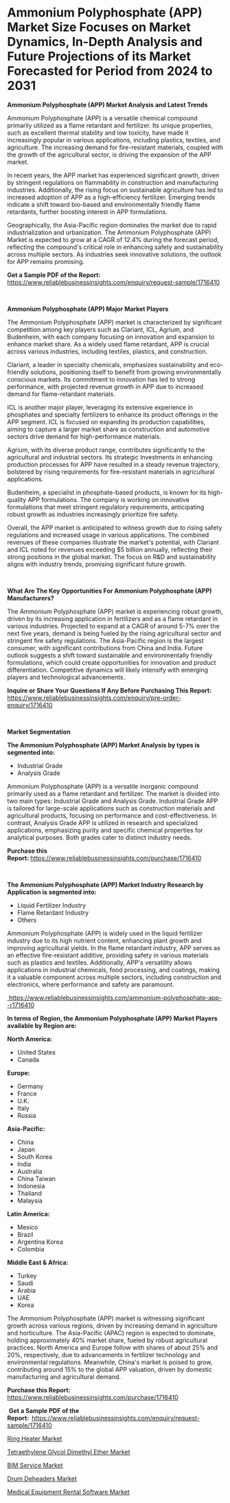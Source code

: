 <p><h1>Ammonium Polyphosphate (APP) Market Size Focuses on Market Dynamics, In-Depth Analysis and Future Projections of its Market Forecasted for Period from 2024 to 2031</h1></p><p><strong>Ammonium Polyphosphate (APP) Market Analysis and Latest Trends</strong></p>
<p><p>Ammonium Polyphosphate (APP) is a versatile chemical compound primarily utilized as a flame retardant and fertilizer. Its unique properties, such as excellent thermal stability and low toxicity, have made it increasingly popular in various applications, including plastics, textiles, and agriculture. The increasing demand for fire-resistant materials, coupled with the growth of the agricultural sector, is driving the expansion of the APP market.</p><p>In recent years, the APP market has experienced significant growth, driven by stringent regulations on flammability in construction and manufacturing industries. Additionally, the rising focus on sustainable agriculture has led to increased adoption of APP as a high-efficiency fertilizer. Emerging trends indicate a shift toward bio-based and environmentally friendly flame retardants, further boosting interest in APP formulations.</p><p>Geographically, the Asia-Pacific region dominates the market due to rapid industrialization and urbanization. The Ammonium Polyphosphate (APP) Market is expected to grow at a CAGR of 12.4% during the forecast period, reflecting the compound's critical role in enhancing safety and sustainability across multiple sectors. As industries seek innovative solutions, the outlook for APP remains promising.</p></p>
<p><strong>Get a Sample PDF of the Report:&nbsp;</strong> <a href="https://www.reliablebusinessinsights.com/enquiry/request-sample/1716410?utm_campaign=102&utm_medium=2&utm_source=Github&utm_content=ia&utm_term=23102024&utm_id=ammonium-polyphosphate-app">https://www.reliablebusinessinsights.com/enquiry/request-sample/1716410</a></p>
<p>&nbsp;</p>
<p><strong>Ammonium Polyphosphate (APP) Major Market Players</strong></p>
<p><p>The Ammonium Polyphosphate (APP) market is characterized by significant competition among key players such as Clariant, ICL, Agrium, and Budenheim, with each company focusing on innovation and expansion to enhance market share. As a widely used flame retardant, APP is crucial across various industries, including textiles, plastics, and construction.</p><p>Clariant, a leader in specialty chemicals, emphasizes sustainability and eco-friendly solutions, positioning itself to benefit from growing environmentally conscious markets. Its commitment to innovation has led to strong performance, with projected revenue growth in APP due to increased demand for flame-retardant materials.</p><p>ICL is another major player, leveraging its extensive experience in phosphates and specialty fertilizers to enhance its product offerings in the APP segment. ICL is focused on expanding its production capabilities, aiming to capture a larger market share as construction and automotive sectors drive demand for high-performance materials.</p><p>Agrium, with its diverse product range, contributes significantly to the agricultural and industrial sectors. Its strategic investments in enhancing production processes for APP have resulted in a steady revenue trajectory, bolstered by rising requirements for fire-resistant materials in agricultural applications.</p><p>Budenheim, a specialist in phosphate-based products, is known for its high-quality APP formulations. The company is working on innovative formulations that meet stringent regulatory requirements, anticipating robust growth as industries increasingly prioritize fire safety.</p><p>Overall, the APP market is anticipated to witness growth due to rising safety regulations and increased usage in various applications. The combined revenues of these companies illustrate the market's potential, with Clariant and ICL noted for revenues exceeding $5 billion annually, reflecting their strong positions in the global market. The focus on R&D and sustainability aligns with industry trends, promising significant future growth.</p></p>
<p>&nbsp;</p>
<p><strong>What Are The Key Opportunities For Ammonium Polyphosphate (APP) Manufacturers?</strong></p>
<p><p>The Ammonium Polyphosphate (APP) market is experiencing robust growth, driven by its increasing application in fertilizers and as a flame retardant in various industries. Projected to expand at a CAGR of around 5-7% over the next five years, demand is being fueled by the rising agricultural sector and stringent fire safety regulations. The Asia-Pacific region is the largest consumer, with significant contributions from China and India. Future outlook suggests a shift toward sustainable and environmentally friendly formulations, which could create opportunities for innovation and product differentiation. Competitive dynamics will likely intensify with emerging players and technological advancements.</p></p>
<p><strong>Inquire or Share Your Questions If Any Before Purchasing This Report:</strong> <a href="https://www.reliablebusinessinsights.com/enquiry/pre-order-enquiry/1716410?utm_campaign=102&utm_medium=2&utm_source=Github&utm_content=ia&utm_term=23102024&utm_id=ammonium-polyphosphate-app">https://www.reliablebusinessinsights.com/enquiry/pre-order-enquiry/1716410</a></p>
<p>&nbsp;</p>
<p><strong>Market Segmentation</strong></p>
<p><strong>The Ammonium Polyphosphate (APP) Market Analysis by types is segmented into:</strong></p>
<p><ul><li>Industrial Grade</li><li>Analysis Grade</li></ul></p>
<p><p>Ammonium Polyphosphate (APP) is a versatile inorganic compound primarily used as a flame retardant and fertilizer. The market is divided into two main types: Industrial Grade and Analysis Grade. Industrial Grade APP is tailored for large-scale applications such as construction materials and agricultural products, focusing on performance and cost-effectiveness. In contrast, Analysis Grade APP is utilized in research and specialized applications, emphasizing purity and specific chemical properties for analytical purposes. Both grades cater to distinct industry needs.</p></p>
<p><strong>Purchase this Report:&nbsp;</strong><a href="https://www.reliablebusinessinsights.com/purchase/1716410?utm_campaign=102&utm_medium=2&utm_source=Github&utm_content=ia&utm_term=23102024&utm_id=ammonium-polyphosphate-app">https://www.reliablebusinessinsights.com/purchase/1716410</a></p>
<p>&nbsp;</p>
<p><strong>The Ammonium Polyphosphate (APP) Market Industry Research by Application is segmented into:</strong></p>
<p><ul><li>Liquid Fertilizer Industry</li><li>Flame Retardant Industry</li><li>Others</li></ul></p>
<p><p>Ammonium Polyphosphate (APP) is widely used in the liquid fertilizer industry due to its high nutrient content, enhancing plant growth and improving agricultural yields. In the flame retardant industry, APP serves as an effective fire-resistant additive, providing safety in various materials such as plastics and textiles. Additionally, APP's versatility allows applications in industrial chemicals, food processing, and coatings, making it a valuable component across multiple sectors, including construction and electronics, where performance and safety are paramount.</p></p>
<p><a href="https://www.reliablebusinessinsights.com/ammonium-polyphosphate-app--r1716410?utm_campaign=102&utm_medium=2&utm_source=Github&utm_content=ia&utm_term=23102024&utm_id=ammonium-polyphosphate-app">&nbsp;https://www.reliablebusinessinsights.com/ammonium-polyphosphate-app--r1716410</a></p>
<p><strong>In terms of Region, the Ammonium Polyphosphate (APP) Market Players available by Region are:</strong></p>
<p>
    <p> <strong> North America: </strong>
        <ul>
            <li>United States</li>
            <li>Canada</li>
        </ul>
        </p> 
    <p> <strong> Europe: </strong>
        <ul>
            <li>Germany</li>
            <li>France</li>
            <li>U.K.</li>
            <li>Italy</li>
            <li>Russia</li>
        </ul>
        </p> 
    <p> <strong> Asia-Pacific: </strong>
        <ul>
            <li>China</li>
            <li>Japan</li>
            <li>South Korea</li>
            <li>India</li>
            <li>Australia</li>
            <li>China Taiwan</li>
            <li>Indonesia</li>
            <li>Thailand</li>
            <li>Malaysia</li>
        </ul>
        </p> 
    <p> <strong> Latin America: </strong>
        <ul>
            <li>Mexico</li>
            <li>Brazil</li>
            <li>Argentina Korea</li>
            <li>Colombia</li>
        </ul>
        </p> 
    <p> <strong> Middle East & Africa: </strong>
        <ul>
            <li>Turkey</li>
            <li>Saudi</li>
            <li>Arabia</li>
            <li>UAE</li>
            <li>Korea</li>
        </ul>
    </p>
    </p>
<p><p>The Ammonium Polyphosphate (APP) market is witnessing significant growth across various regions, driven by increasing demand in agriculture and horticulture. The Asia-Pacific (APAC) region is expected to dominate, holding approximately 40% market share, fueled by robust agricultural practices. North America and Europe follow with shares of about 25% and 20%, respectively, due to advancements in fertilizer technology and environmental regulations. Meanwhile, China's market is poised to grow, contributing around 15% to the global APP valuation, driven by domestic manufacturing and agricultural demand.</p></p>
<p><strong>Purchase this Report: </strong><a href="https://www.reliablebusinessinsights.com/purchase/1716410?utm_campaign=102&utm_medium=2&utm_source=Github&utm_content=ia&utm_term=23102024&utm_id=ammonium-polyphosphate-app">https://www.reliablebusinessinsights.com/purchase/1716410</a></p>
<p>&nbsp;<strong>Get a Sample PDF of the Report:&nbsp;&nbsp;</strong><a href="https://www.reliablebusinessinsights.com/enquiry/request-sample/1716410?utm_campaign=102&utm_medium=2&utm_source=Github&utm_content=ia&utm_term=23102024&utm_id=ammonium-polyphosphate-app">https://www.reliablebusinessinsights.com/enquiry/request-sample/1716410</a></p>
<p><strong></strong></p>
<p><p><a href="https://issuu.com/reportprime-2/docs/ring-heater-market-size-2030.pptx_a926e4db8091d4?utm_campaign=102&utm_medium=2&utm_source=Github&utm_content=ia&utm_term=23102024&utm_id=ammonium-polyphosphate-app">Ring Heater Market</a></p><p><a href="https://github.com/fratgqppizur/Market-Research-Report-List-1/blob/main/tetraethylene-glycol-dimethyl-ether-market.md?utm_campaign=102&utm_medium=2&utm_source=Github&utm_content=ia&utm_term=23102024&utm_id=ammonium-polyphosphate-app">Tetraethylene Glycol Dimethyl Ether Market</a></p><p><a href="https://www.linkedin.com/pulse/bim-service-market-size-share-analysis-growth-trends-h4b5f?utm_campaign=102&utm_medium=2&utm_source=Github&utm_content=ia&utm_term=23102024&utm_id=ammonium-polyphosphate-app">BIM Service Market</a></p><p><a href="https://issuu.com/reportprime-2/docs/drum-deheaders-market-size-2030.ppt_aa8b8ba025591b?utm_campaign=102&utm_medium=2&utm_source=Github&utm_content=ia&utm_term=23102024&utm_id=ammonium-polyphosphate-app">Drum Deheaders Market</a></p><p><a href="https://www.linkedin.com/pulse/medical-equipment-rental-software-market-research-report-spvhf?utm_campaign=102&utm_medium=2&utm_source=Github&utm_content=ia&utm_term=23102024&utm_id=ammonium-polyphosphate-app">Medical Equipment Rental Software Market</a></p></p>